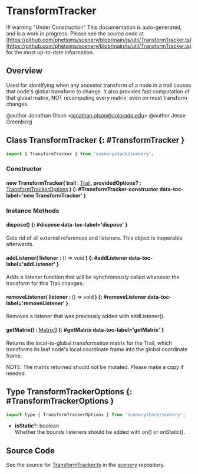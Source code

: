 # TransformTracker

!!! warning "Under Construction"
    This documentation is auto-generated, and is a work in progress. Please see the source code at
    [https://github.com/phetsims/scenery/blob/main/js/util/TransformTracker.ts](https://github.com/phetsims/scenery/blob/main/js/util/TransformTracker.ts) for the most up-to-date information.

## Overview

Used for identifying when any ancestor transform of a node in a trail causes that node's global transform to change.
It also provides fast computation of that global matrix, NOT recomputing every matrix, even on most transform
changes.

@author Jonathan Olson &lt;jonathan.olson@colorado.edu&gt;
@author Jesse Greenberg

## Class TransformTracker {: #TransformTracker }


```js
import { TransformTracker } from 'scenerystack/scenery';
```
### Constructor

#### new TransformTracker( trail : <span style="font-weight: 400;">[Trail](../scenery/Trail.md)</span>, providedOptions? : <span style="font-weight: 400;">[TransformTrackerOptions](../scenery/TransformTracker.md#TransformTrackerOptions)</span> ) {: #TransformTracker-constructor data-toc-label='new TransformTracker' }

### Instance Methods

#### dispose() {: #dispose data-toc-label='dispose' }

Gets rid of all external references and listeners. This object is inoperable afterwards.

#### addListener( listener : <span style="font-weight: 400;">() =&gt; <span style="color: hsla(calc(var(--md-hue) + 180deg),80%,40%,1);">void</span></span> ) {: #addListener data-toc-label='addListener' }

Adds a listener function that will be synchronously called whenever the transform for this Trail changes.

#### removeListener( listener : <span style="font-weight: 400;">() =&gt; <span style="color: hsla(calc(var(--md-hue) + 180deg),80%,40%,1);">void</span></span> ) {: #removeListener data-toc-label='removeListener' }

Removes a listener that was previously added with addListener().

#### getMatrix() : <span style="font-weight: 400;">[Matrix3](../dot/Matrix3.md)</span> {: #getMatrix data-toc-label='getMatrix' }

Returns the local-to-global transformation matrix for the Trail, which transforms its leaf node's local
coordinate frame into the global coordinate frame.

NOTE: The matrix returned should not be mutated. Please make a copy if needed.



## Type TransformTrackerOptions {: #TransformTrackerOptions }


```js
import type { TransformTrackerOptions } from 'scenerystack/scenery';
```


- **isStatic**?: <span style="color: hsla(calc(var(--md-hue) + 180deg),80%,40%,1);">boolean</span>
<br>  Whether the bounds listeners should be added with on() or onStatic().




## Source Code

See the source for [TransformTracker.ts](https://github.com/phetsims/scenery/blob/main/js/util/TransformTracker.ts) in the [scenery](https://github.com/phetsims/scenery) repository.
